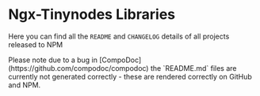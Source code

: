 # Ngx-Tinynodes Libraries

Here you can find all the `README` and `CHANGELOG` details of all projects released to NPM

<div class="alert alert-warning">
Please note due to a bug in [CompoDoc](https://github.com/compodoc/compodoc) the `README.md` files are currently not generated correctly - these are rendered correctly on GitHub and NPM.
</div>
